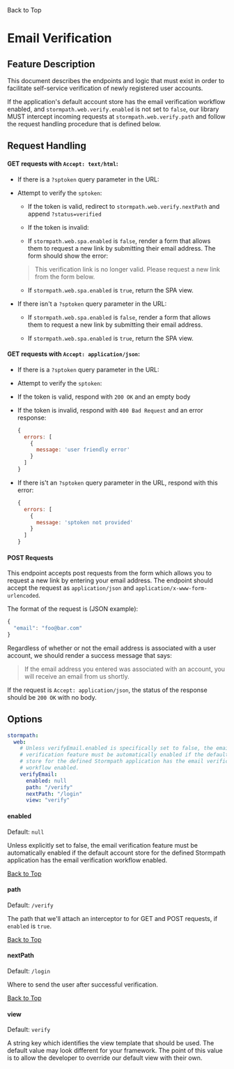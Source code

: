 <a name="#top">Back to Top</a>

# Email Verification

## Feature Description

This document describes the endpoints and logic that must exist in order to
facilitate self-service verification of newly registered user accounts.

If the application's default account store has the email verification workflow
enabled, and `stormpath.web.verify.enabled` is not set to `false`, our library
MUST intercept incoming requests at `stormpath.web.verify.path` and follow the
request handling procedure that is defined below.

## Request Handling

#### GET requests with `Accept: text/html`:

* If there is a `?sptoken` query parameter in the URL:

 * Attempt to verify the `sptoken`:

   * If the token is valid, redirect to `stormpath.web.verify.nextPath` and
     append `?status=verified`

   * If the token is invalid:

    * If `stormpath.web.spa.enabled` is `false`, render a form that allows them
      to request a new link by submitting their email address.  The form should
      show the error:

     > This verification link is no longer valid. Please request a new link from
       the form below.

    * If `stormpath.web.spa.enabled` is `true`, return the SPA view.

* If there isn't a `?sptoken` query parameter in the URL:

  * If `stormpath.web.spa.enabled` is `false`, render a form that allows them
    to request a new link by submitting their email address.

  * If `stormpath.web.spa.enabled` is `true`, return the SPA view.

#### GET requests with `Accept: application/json`:

* If there is a `?sptoken` query parameter in the URL:

 * Attempt to verify the `sptoken`:

  * If the token is valid, respond with `200 OK` and an empty body

  * If the token is invalid, respond with `400 Bad Request` and an error
    response:

    ```javascript
    {
      errors: [
        {
          message: 'user friendly error'
        }
      ]
    }
    ```

* If there is't an `?sptoken` query parameter in the URL, respond with this
  error:

  ```javascript
  {
    errors: [
      {
        message: 'sptoken not provided'
      }
    ]
  }
  ```

#### POST Requests

This endpoint accepts post requests from the form which allows you to request
a new link by entering your email address.  The endpoint should accept the
request as `application/json` and `application/x-www-form-urlencoded`.

The format of the request is (JSON example):

```javascript
{
  "email": "foo@bar.com"
}
```

Regardless of whether or not the email address is associated with a user
account, we should render a success message that says:

> If the email address you entered was associated with an account, you will
  receive an email from us shortly.

If the request is `Accept: application/json`, the status of the response should
be `200 OK` with no body.

## <a name="Options"></a> Options

```yaml
stormpath:
  web:
    # Unless verifyEmail.enabled is specifically set to false, the email
    # verification feature must be automatically enabled if the default account
    # store for the defined Stormpath application has the email verification
    # workflow enabled.
    verifyEmail:
      enabled: null
      path: "/verify"
      nextPath: "/login"
      view: "verify"
```


#### enabled

Default: `null`

Unless explicitly set to false, the email verification feature must be
automatically enabled if the default account store for the defined Stormpath
application has the email verification workflow enabled.

<a href="#top">Back to Top</a>


#### path

Default: `/verify`

The path that we'll attach an interceptor to for GET and POST requests, if
`enabled` is `true`.

<a href="#top">Back to Top</a>


#### nextPath

Default: `/login`

Where to send the user after successful verification.

<a href="#top">Back to Top</a>

#### view

Default: `verify`

A string key which identifies the view template that should be used.  The
default value may look different for your framework.  The point of this value
is to allow the developer to override our default view with their own.

